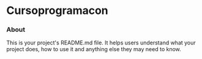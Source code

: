 Cursoprogramacon
================

### About

This is your project's README.md file. It helps users understand what your
project does, how to use it and anything else they may need to know.
